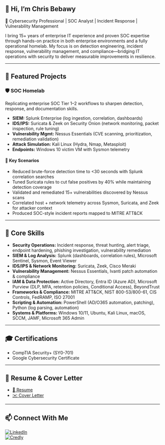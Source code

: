 ## 👋 Hi, I’m Chris Bebawy  

🔐 Cybersecurity Professional | SOC Analyst | Incident Response | Vulnerability Management  

I bring 15+ years of enterprise IT experience and proven SOC expertise through hands-on practice in both enterprise environments and a fully operational homelab. My focus is on detection engineering, incident response, vulnerability management, and compliance—bridging IT operations with security to deliver measurable improvements in resilience.  

---

## 🚀 Featured Projects  

### 🛡️ SOC Homelab  
Replicating enterprise SOC Tier 1–2 workflows to sharpen detection, response, and documentation skills.

- **SIEM:** Splunk Enterprise (log ingestion, correlation, dashboards)  
- **IDS/IPS:** Suricata & Zeek on Security Onion (network monitoring, packet inspection, rule tuning)  
- **Vulnerability Mgmt:** Nessus Essentials (CVE scanning, prioritization, remediation validation)  
- **Attack Simulation:** Kali Linux (Hydra, Nmap, Metasploit)  
- **Endpoints:** Windows 10 victim VM with Sysmon telemetry  

#### 🔎 Key Scenarios  
- Reduced brute-force detection time to <30 seconds with Splunk correlation searches  
- Tuned Suricata rules to cut false positives by 40% while maintaining detection coverage  
- Validated and remediated 15+ vulnerabilities discovered by Nessus scans  
- Correlated host + network telemetry across Sysmon, Suricata, and Zeek for attacker context  
- Produced SOC-style incident reports mapped to MITRE ATT&CK  

---

## 🧰 Core Skills  

- **Security Operations:** Incident response, threat hunting, alert triage, endpoint hardening, phishing investigation, vulnerability remediation  
- **SIEM & Log Analysis:** Splunk (dashboards, correlation rules), Microsoft Sentinel, Sysmon, Event Viewer  
- **IDS/IPS & Network Monitoring:** Suricata, Zeek, Cisco Meraki  
- **Vulnerability Management:** Nessus Essentials, Ivanti patch automation & compliance  
- **IAM & Data Protection:** Active Directory, Entra ID (Azure AD), Microsoft Purview (DLP, MFA, retention policies, Conditional Access), BeyondTrust  
- **Frameworks & Compliance:** MITRE ATT&CK, NIST 800-53/800-61, CIS Controls, FedRAMP, ISO 27001  
- **Scripting & Automation:** PowerShell (AD/O365 automation, patching), Python (log parsing, automation)  
- **Systems & Platforms:** Windows 10/11, Ubuntu, Kali Linux, macOS, SCCM, JAMF, Microsoft 365 Admin  

---

## 🎓 Certifications  

- CompTIA Security+ (SY0-701)  
- Google Cybersecurity Certificate  

---

## 📄 Resume & Cover Letter  

- [📑 Resume](https://github.com/user-attachments/files/22067721/Chris.Bebawy_Resume.pdf)
- [✉️ Cover Letter](https://github.com/user-attachments/files/22067724/Chris.Bebawy_Cover.Letter.pdf)

---

## 📫 Connect With Me  

[![LinkedIn](https://img.shields.io/badge/LinkedIn-Connect-blue?style=flat&logo=linkedin)](https://www.linkedin.com/in/chrisbebawy/)  
[![Credly](https://img.shields.io/badge/Credly-Certifications-orange?style=flat&logo=credly)](https://www.credly.com/users/chris-bebawy)  
